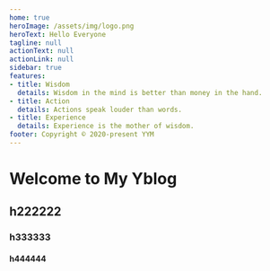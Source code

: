 ```yaml
---
home: true
heroImage: /assets/img/logo.png
heroText: Hello Everyone
tagline: null
actionText: null
actionLink: null
sidebar: true
features:
- title: Wisdom
  details: Wisdom in the mind is better than money in the hand.
- title: Action
  details: Actions speak louder than words.
- title: Experience
  details: Experience is the mother of wisdom.
footer: Copyright © 2020-present YYM
---
```


# Welcome to My Yblog

## h222222

### h333333

#### h444444

<script>
console.log('hoho')

module.exports = {

}
</script>

<style lang="stylus" src="../styles/home.styl" ></style>

<!-- <style lang="stylus">
$bgColor = #50b6fa5b
$fontColor = #FFF

.theme-container
  background: $bgColor;
  background: url('/assets/img/background/1.jpg') no-repeat
  background-size: contain
  min-height: 1080px;
  .sidebar 
    background: $bgColor;
  .navbar 
    background: $bgColor;
    .links 
      background: $bgColor;
      border-radius: 16px;
      color: #C00;

 

</style> -->


